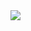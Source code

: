 <!DOCTYPE html>
  <head>
    <link rel="stylesheet" href="Lambert.css">
  </head>
  <body>
    <img src="H24_V11_Lambert/semaine_01/IMG_0371.jpg">
  </body>
</html>
